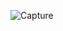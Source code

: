 ![Capture](https://user-images.githubusercontent.com/33928040/74666008-c04f0500-51c6-11ea-80c7-3cf5adbf7ff6.PNG)
